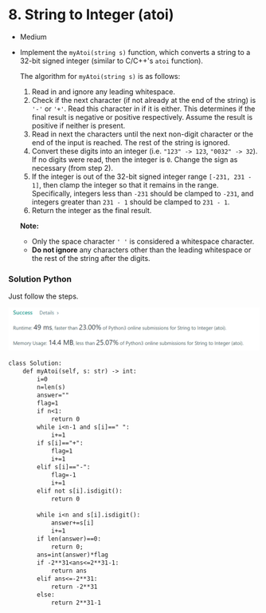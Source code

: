# 8. String to Integer (atoi)

* Medium
*   Implement the `myAtoi(string s)` function, which converts a string to a 32-bit signed integer (similar to C/C++'s `atoi` function).

    The algorithm for `myAtoi(string s)` is as follows:

    1. Read in and ignore any leading whitespace.
    2. Check if the next character (if not already at the end of the string) is `'-'` or `'+'`. Read this character in if it is either. This determines if the final result is negative or positive respectively. Assume the result is positive if neither is present.
    3. Read in next the characters until the next non-digit character or the end of the input is reached. The rest of the string is ignored.
    4. Convert these digits into an integer (i.e. `"123" -> 123`, `"0032" -> 32`). If no digits were read, then the integer is `0`. Change the sign as necessary (from step 2).
    5. If the integer is out of the 32-bit signed integer range `[-231, 231 - 1]`, then clamp the integer so that it remains in the range. Specifically, integers less than `-231` should be clamped to `-231`, and integers greater than `231 - 1` should be clamped to `231 - 1`.
    6. Return the integer as the final result.

    **Note:**

    * Only the space character `' '` is considered a whitespace character.
    * **Do not ignore** any characters other than the leading whitespace or the rest of the string after the digits.



### Solution Python

Just follow the steps.&#x20;

![](<../../../.gitbook/assets/image (273).png>)

```
class Solution:
    def myAtoi(self, s: str) -> int:
        i=0
        n=len(s)
        answer=""
        flag=1
        if n<1:
            return 0
        while i<n-1 and s[i]==" ":
            i+=1
        if s[i]=="+":
            flag=1
            i+=1
        elif s[i]=="-":
            flag=-1
            i+=1
        elif not s[i].isdigit():
            return 0

        while i<n and s[i].isdigit():
            answer+=s[i]
            i+=1
        if len(answer)==0:
            return 0;
        ans=int(answer)*flag
        if -2**31<ans<=2**31-1:
            return ans
        elif ans<=-2**31:
            return -2**31
        else:
            return 2**31-1
```
